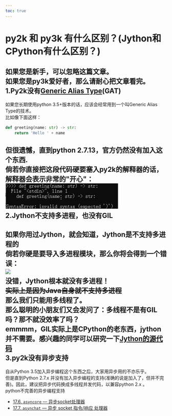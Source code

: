```yaml
---  
toc: true  
---  
```

# py2k 和 py3k 有什么区别？(Jython和CPython有什么区别？)  
如果您是新手，可以忽略这篇文章。  
如果您是py3k爱好者，那么请耐心把文章看完。  
1.Py2k没有[Generic Alias Type](https://docs.python.org/zh-cn/3/library/stdtypes.html#generic-alias-type)(GAT)  
---  
如果您长期使用python 3.5+版本的话，应该会经常用到一个叫Generic Alias Type的技术。  
比如像下面这样：  
~~~python  
def greeting(name: str) -> str:  
    return 'Hello ' + name  
~~~  
但很遗憾，直到python 2.7.13，官方仍然没有加入这个东西.  
倘若你直接把这段代码硬要塞入py2k的解释器的话，解释器会表示非常的"开心"：  
![](../../../images/screenshot_1612527980926.png)  
2.Jython不支持多进程，也没有GIL  
---  
如果你用过Jython，就会知道，Jython是不支持多进程的  
倘若你硬是要导入多进程模块，那么你将会得到一个错误：  
![](https://i.loli.net/2021/02/05/gvqUcZtrxd97BnK.png)  
没错，Jython根本就没有多进程！  
~~实际上是因为Java自身就不支持多进程~~  
那么我们只能用多线程了。  
那么聪明的小朋友们又会发问了：多线程不是有GIL吗？那不就没效率了吗？  
emmmm，GIL实际上是CPython的老东西，jython并不需要。感兴趣的同学可以研究一下[Jython的源代码](https://github.com/jython/jython)  
3.py2k没有异步支持  
---  
自从Python 3.5加入异步编程这个东西之后，大家用异步用的不亦乐乎。  
但是直到Python 2.7.x 并没有加入异步编程的支持(准确的说是加入了，但并不完善)。因此，建议把异步代码换成多线程并发代码，以兼容python 2.x 。  
python不完善的异步编程支持  
*   [17.6. `asyncore` — 异步socket处理器](https://docs.python.org/zh-cn/2.7/library/asyncore.html)  
*   [17.7. `asynchat` — 异步 socket 指令/响应 处理器](https://docs.python.org/zh-cn/2.7/library/asynchat.html)